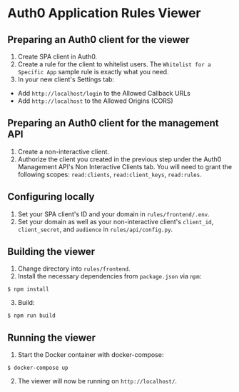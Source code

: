 # Auth0 Application Rules Viewer
## Preparing an Auth0 client for the viewer
1. Create SPA client in Auth0.
2. Create a rule for the client to whitelist users. The `Whitelist for a Specific App` sample rule is exactly what you need.
3. In your new client's Settings tab:
  * Add `http://localhost/login` to the Allowed Callback URLs
  * Add `http://localhost` to the Allowed Origins (CORS)

## Preparing an Auth0 client for the management API
1. Create a non-interactive client.
2. Authorize the client you created in the previous step under the Auth0 Management API's Non Interactive Clients tab. You will need to grant the following scopes: `read:clients`, `read:client_keys`, `read:rules`.

## Configuring locally
1. Set your SPA client's ID and your domain in `rules/frontend/.env`.
2. Set your domain as well as your non-interactive client's `client_id`, `client_secret`, and `audience` in `rules/api/config.py`.

## Building the viewer
1. Change directory into `rules/frontend`.
2. Install the necessary dependencies from `package.json` via `npm`:
```
$ npm install
```
3. Build:
```
$ npm run build
```

## Running the viewer
1. Start the Docker container with docker-compose:
```
$ docker-compose up
```
2. The viewer will now be running on `http://localhost/`.
